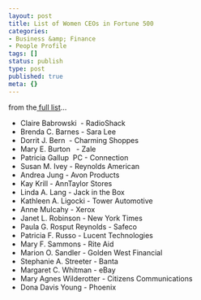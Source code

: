 ```yaml
---
layout: post
title: List of Women CEOs in Fortune 500
categories:
- Business &amp; Finance
- People Profile
tags: []
status: publish
type: post
published: true
meta: {}
---
```

from the<a closure_hashCode_="524" target="_blank" href="http://money.cnn.com/magazines/fortune/fortune500/womenceos/"> full list</a>…
<ul>
	<li>Claire Babrowski  - RadioShack</li>
	<li>Brenda C. Barnes - Sara Lee  </li>
	<li>Dorrit J. Bern  - Charming Shoppes </li>
	<li>Mary E. Burton   - Zale </li>
	<li>Patricia Gallup  PC - Connection</li>
	<li>Susan M. Ivey - Reynolds American </li>
	<li>Andrea Jung - Avon Products </li>
	<li>Kay Krill - AnnTaylor Stores </li>
	<li>Linda A. Lang - Jack in the Box </li>
	<li>Kathleen A. Ligocki - Tower Automotive </li>
	<li>Anne Mulcahy - Xerox </li>
	<li>Janet L. Robinson - New York Times </li>
	<li>Paula G. Rosput Reynolds - Safeco </li>
	<li>Patricia F. Russo - Lucent Technologies </li>
	<li>Mary F. Sammons - Rite Aid </li>
	<li>Marion O. Sandler - Golden West Financial </li>
	<li>Stephanie A. Streeter - Banta </li>
	<li>Margaret C. Whitman - eBay </li>
	<li>Mary Agnes Wilderotter - Citizens Communications </li>
	<li>Dona Davis Young - Phoenix </li>
</ul>
